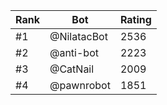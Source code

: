 Rank|Bot|Rating
---|---|---
#1|@NilatacBot|2536
#2|@anti-bot|2223
#3|@CatNail|2009
#4|@pawnrobot|1851
